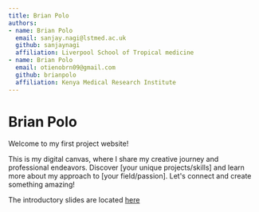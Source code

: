 ```yaml
---
title: Brian Polo
authors:
- name: Brian Polo
  email: sanjay.nagi@lstmed.ac.uk
  github: sanjaynagi
  affiliation: Liverpool School of Tropical medicine
- name: Brian Polo
  email: otienobrn09@gmail.com 
  github: brianpolo
  affiliation: Kenya Medical Research Institute
---
```


# Brian Polo

Welcome to my first project website!

This is my digital canvas, where I share my creative journey and professional endeavors. Discover [your unique projects/skills] and learn more about my approach to [your field/passion]. Let's connect and create something amazing!

The introductory slides are located [here](https://docs.google.com/presentation/d/1LTbh06twbA6DSB91FCjy62f7Bf6yYzifPiv0sD6jaTY/edit?usp=sharing)